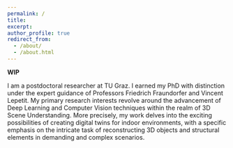 ```yaml
---
permalink: /
title:
excerpt:
author_profile: true
redirect_from: 
  - /about/
  - /about.html
---
```


**WIP**

I am a postdoctoral researcher at TU Graz. I earned my PhD with distinction under the expert guidance of Professors Friedrich Fraundorfer and Vincent Lepetit. My primary research interests revolve around the advancement of Deep Learning and Computer Vision techniques within the realm of 3D Scene Understanding. More precisely, my work delves into the exciting possibilities of creating digital twins for indoor environments, with a specific emphasis on the intricate task of reconstructing 3D objects and structural elements in demanding and complex scenarios.
